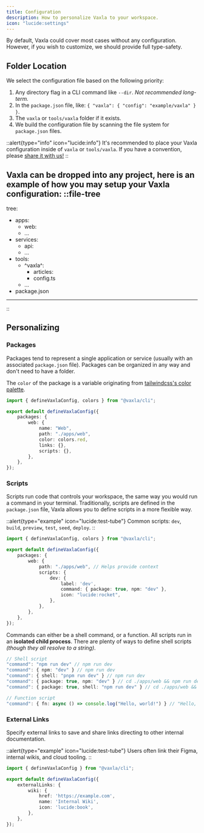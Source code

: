 ```yaml
---
title: Configuration
description: How to personalize Vaxla to your workspace.
icon: "lucide:settings"
---
```


By default, Vaxla could cover most cases without any configuration. However, if you wish to customize, we should provide full type-safety.

## Folder Location

We select the configuration file based on the following priority:
1. Any directory flag in a CLI command like `--dir`. _Not recommended long-term._
2. In the `package.json` file, like: `{ "vaxla": { "config": "example/vaxla" } }`.
3. The `vaxla` or `tools/vaxla` folder if it exists.
4. We build the configuration file by scanning the file system for `package.json` files.

::alert{type="info" icon="lucide:info"}
  It's recommended to place your Vaxla configuration inside of `vaxla` or `tools/vaxla`. If you have a convention, please [share it with us!](https://github.com/KyleSmith0905/Vaxla)
::

Vaxla can be dropped into any project, here is an example of how you may setup your Vaxla configuration:
::file-tree
---
tree:
  - apps:
    - web:
    - ...
  - services:
    - api:
    - ...
  - tools:
    - ^vaxla^:
      - articles:
      - config.ts
    - ...
  - package.json
---
::

## Personalizing

### Packages

Packages tend to represent a single application or service (usually with an associated `package.json` file). Packages can be organized in any way and don't need to have a folder.

The `color` of the package is a variable originating from [tailwindcss's color palette](https://tailwindcss.com/docs/customizing-colors).

```ts [vaxla/config.ts]
import { defineVaxlaConfig, colors } from "@vaxla/cli";

export default defineVaxlaConfig({
	packages: {
		web: {
			name: "Web",
			path: "./apps/web",
			color: colors.red,
			links: {},
			scripts: {},
		},
	},
});
```

### Scripts

Scripts run code that controls your workspace, the same way you would run a command in your terminal. Traditionally, scripts are defined in the `package.json` file, Vaxla allows you to define scripts in a more flexible way.

::alert{type="example" icon="lucide:test-tube"}
Common scripts: `dev`, `build`, `preview`, `test`, `seed`, `deploy`.
::

```ts [vaxla/config.ts]
import { defineVaxlaConfig, colors } from "@vaxla/cli";

export default defineVaxlaConfig({
	packages: {
		web: {
			path: "./apps/web", // Helps provide context
			scripts: {
				dev: {
					label: 'dev',
					command: { package: true, npm: "dev" },
					icon: "lucide:rocket",
				},
			},
		},
	},
});
```

Commands can either be a shell command, or a function. All scripts run in an **isolated child process**. There are plenty of ways to define shell scripts _(though they all resolve to a string)_.

```ts
// Shell script
"command": "npm run dev" // npm run dev
"command": { npm: "dev" } // npm run dev
"command": { shell: "pnpm run dev" } // npm run dev
"command": { package: true, npm: "dev" } // cd ./apps/web && npm run dev
"command": { package: true, shell: "npm run dev" } // cd ./apps/web && npm run dev

// Function script
"command": { fn: async () => console.log("Hello, world!") } // "Hello, world!"
```

### External Links

Specify external links to save and share links directing to other internal documentation.

::alert{type="example" icon="lucide:test-tube"}
Users often link their Figma, internal wikis, and cloud tooling.
::

```ts [vaxla/config.ts]
import { defineVaxlaConfig } from "@vaxla/cli";

export default defineVaxlaConfig({
	externalLinks: {
		wiki: {
			href: 'https://example.com',
			name: 'Internal Wiki',
			icon: 'lucide:book',
		},
	},
});
```